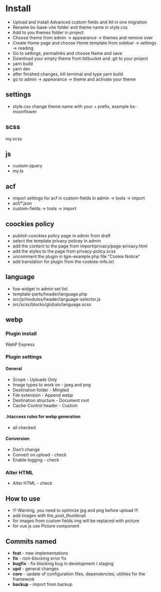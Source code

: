 # Install

- Upload and install Advanced custom fields and All in one migration
- Rename bs-base-vite folder and theme name in style.css
- Add to you themes folder in project
- Choose theme from admin -> appearance -> themes and remove over
- Create Home page and choose Home template from sidebar -> settings -> reading
- Go to settings, permalinks and choose Name and save
- Download your empty theme from bitbucket and .git to your project
- yarn build
- yarn dev
- after finished changes, kill terminal and type yarn build
- go to admin -> appearance -> theme and activate your theme


## settings

- style.css change theme name with your + prefix, example bs-moonflower

## scss

my.scss

## js

- custom-jquery
- my.ts

## acf

- import settings for acf in custom-fields in admin -> tools -> import
- acf/*.json
- custom-fields -> tools -> import

## coockies policy

- publish coockies policy page in admin from draft
- select the template privacy policey in admin
- add the content to the page from import/privacy/page-privacy.html
- add the styles to the page from privacy-policy.scss
- uncomment the plugin in tgm-example.php file "Cookie Notice"
- add translation for plugin from the cookies-info.txt

## language

- fow widget in admin set list
- template-parts/header/language.php
- src/js/modules/header/language-selector.js
- src/scss/blocks/globals/language.scss

## webp

### Plugin install

WebP Express

### Plugin settings

#### General

- Scope - Uploads Only
- Image types to work on - jpeg and png
- Destination folder - Mingled
- File extension - Append webp
- Destination structure - Document root
- Cache-Control header - Custom

#### .htaccess rules for webp generation

- all checked

#### Conversion

- Don't change
- Convert on upload - check
- Enable logging - check

### Alter HTML

- Alter HTML - check

## How to use

- !!! Warning, you need to optimize jpg and png before upload !!!
- add images with the_post_thumbnail
- for images from custom fields img will be replaced with picture
- for vue js use Picture component

## Commits named

- **feat** - new implementations
- **fix** - non-blocking error fix
- **bugfix** - fix blocking bug in development / staging
- **upd** - general changes
- **core** - update of configuration files, dependencies, utilities for the framework
- **backup** - import from backup




